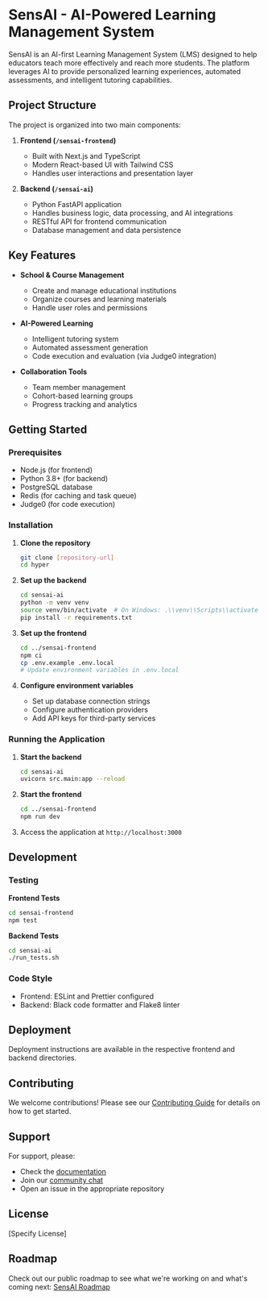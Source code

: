 # SensAI - AI-Powered Learning Management System

SensAI is an AI-first Learning Management System (LMS) designed to help educators teach more effectively and reach more students. The platform leverages AI to provide personalized learning experiences, automated assessments, and intelligent tutoring capabilities.

## Project Structure

The project is organized into two main components:

1. **Frontend (`/sensai-frontend`)**
   - Built with Next.js and TypeScript
   - Modern React-based UI with Tailwind CSS
   - Handles user interactions and presentation layer

2. **Backend (`/sensai-ai`)**
   - Python FastAPI application
   - Handles business logic, data processing, and AI integrations
   - RESTful API for frontend communication
   - Database management and data persistence

## Key Features

- **School & Course Management**
  - Create and manage educational institutions
  - Organize courses and learning materials
  - Handle user roles and permissions

- **AI-Powered Learning**
  - Intelligent tutoring system
  - Automated assessment generation
  - Code execution and evaluation (via Judge0 integration)

- **Collaboration Tools**
  - Team member management
  - Cohort-based learning groups
  - Progress tracking and analytics

## Getting Started

### Prerequisites

- Node.js (for frontend)
- Python 3.8+ (for backend)
- PostgreSQL database
- Redis (for caching and task queue)
- Judge0 (for code execution)

### Installation

1. **Clone the repository**
   ```bash
   git clone [repository-url]
   cd hyper
   ```

2. **Set up the backend**
   ```bash
   cd sensai-ai
   python -m venv venv
   source venv/bin/activate  # On Windows: .\\venv\\Scripts\\activate
   pip install -r requirements.txt
   ```

3. **Set up the frontend**
   ```bash
   cd ../sensai-frontend
   npm ci
   cp .env.example .env.local
   # Update environment variables in .env.local
   ```

4. **Configure environment variables**
   - Set up database connection strings
   - Configure authentication providers
   - Add API keys for third-party services

### Running the Application

1. **Start the backend**
   ```bash
   cd sensai-ai
   uvicorn src.main:app --reload
   ```

2. **Start the frontend**
   ```bash
   cd ../sensai-frontend
   npm run dev
   ```

3. Access the application at `http://localhost:3000`

## Development

### Testing

**Frontend Tests**
```bash
cd sensai-frontend
npm test
```

**Backend Tests**
```bash
cd sensai-ai
./run_tests.sh
```

### Code Style

- Frontend: ESLint and Prettier configured
- Backend: Black code formatter and Flake8 linter

## Deployment

Deployment instructions are available in the respective frontend and backend directories.

## Contributing

We welcome contributions! Please see our [Contributing Guide](https://gitlab.com/hvacademy/sensai-ai/-/blob/main/docs/CONTRIBUTING.md) for details on how to get started.

## Support

For support, please:
- Check the [documentation](https://docs.sensai.hyperverge.org)
- Join our [community chat](https://chat.whatsapp.com/LmiulDbWpcXIgqNK6fZyxe)
- Open an issue in the appropriate repository

## License

[Specify License]

## Roadmap

Check out our public roadmap to see what we're working on and what's coming next: [SensAI Roadmap](https://hyperverge.notion.site/fa1dd0cef7194fa9bf95c28820dca57f)
